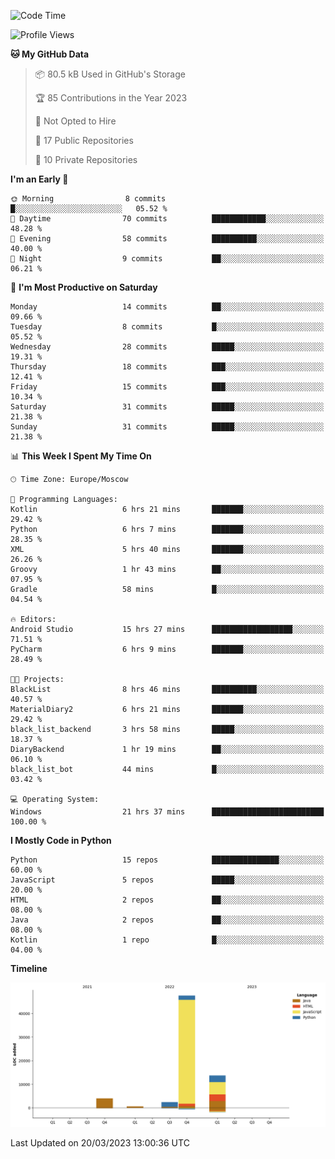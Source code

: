 <!--START_SECTION:waka-->
![Code Time](http://img.shields.io/badge/Code%20Time-60%20hrs%2055%20mins-blue)

![Profile Views](http://img.shields.io/badge/Profile%20Views-0-blue)

**🐱 My GitHub Data** 

> 📦 80.5 kB Used in GitHub's Storage 
 > 
> 🏆 85 Contributions in the Year 2023
 > 
> 🚫 Not Opted to Hire
 > 
> 📜 17 Public Repositories 
 > 
> 🔑 10 Private Repositories 
 > 
**I'm an Early 🐤** 

```text
🌞 Morning                8 commits           █░░░░░░░░░░░░░░░░░░░░░░░░   05.52 % 
🌆 Daytime                70 commits          ████████████░░░░░░░░░░░░░   48.28 % 
🌃 Evening                58 commits          ██████████░░░░░░░░░░░░░░░   40.00 % 
🌙 Night                  9 commits           ██░░░░░░░░░░░░░░░░░░░░░░░   06.21 % 
```
📅 **I'm Most Productive on Saturday** 

```text
Monday                   14 commits          ██░░░░░░░░░░░░░░░░░░░░░░░   09.66 % 
Tuesday                  8 commits           █░░░░░░░░░░░░░░░░░░░░░░░░   05.52 % 
Wednesday                28 commits          █████░░░░░░░░░░░░░░░░░░░░   19.31 % 
Thursday                 18 commits          ███░░░░░░░░░░░░░░░░░░░░░░   12.41 % 
Friday                   15 commits          ███░░░░░░░░░░░░░░░░░░░░░░   10.34 % 
Saturday                 31 commits          █████░░░░░░░░░░░░░░░░░░░░   21.38 % 
Sunday                   31 commits          █████░░░░░░░░░░░░░░░░░░░░   21.38 % 
```


📊 **This Week I Spent My Time On** 

```text
🕑︎ Time Zone: Europe/Moscow

💬 Programming Languages: 
Kotlin                   6 hrs 21 mins       ███████░░░░░░░░░░░░░░░░░░   29.42 % 
Python                   6 hrs 7 mins        ███████░░░░░░░░░░░░░░░░░░   28.35 % 
XML                      5 hrs 40 mins       ███████░░░░░░░░░░░░░░░░░░   26.26 % 
Groovy                   1 hr 43 mins        ██░░░░░░░░░░░░░░░░░░░░░░░   07.95 % 
Gradle                   58 mins             █░░░░░░░░░░░░░░░░░░░░░░░░   04.54 % 

🔥 Editors: 
Android Studio           15 hrs 27 mins      ██████████████████░░░░░░░   71.51 % 
PyCharm                  6 hrs 9 mins        ███████░░░░░░░░░░░░░░░░░░   28.49 % 

🐱‍💻 Projects: 
BlackList                8 hrs 46 mins       ██████████░░░░░░░░░░░░░░░   40.57 % 
MaterialDiary2           6 hrs 21 mins       ███████░░░░░░░░░░░░░░░░░░   29.42 % 
black_list_backend       3 hrs 58 mins       █████░░░░░░░░░░░░░░░░░░░░   18.37 % 
DiaryBackend             1 hr 19 mins        ██░░░░░░░░░░░░░░░░░░░░░░░   06.10 % 
black_list_bot           44 mins             █░░░░░░░░░░░░░░░░░░░░░░░░   03.42 % 

💻 Operating System: 
Windows                  21 hrs 37 mins      █████████████████████████   100.00 % 
```

**I Mostly Code in Python** 

```text
Python                   15 repos            ███████████████░░░░░░░░░░   60.00 % 
JavaScript               5 repos             █████░░░░░░░░░░░░░░░░░░░░   20.00 % 
HTML                     2 repos             ██░░░░░░░░░░░░░░░░░░░░░░░   08.00 % 
Java                     2 repos             ██░░░░░░░░░░░░░░░░░░░░░░░   08.00 % 
Kotlin                   1 repo              █░░░░░░░░░░░░░░░░░░░░░░░░   04.00 % 
```



**Timeline**

![Lines of Code chart](https://raw.githubusercontent.com/Adlemex/Adlemex/main/assets/bar_graph.png)


 Last Updated on 20/03/2023 13:00:36 UTC
<!--END_SECTION:waka-->
